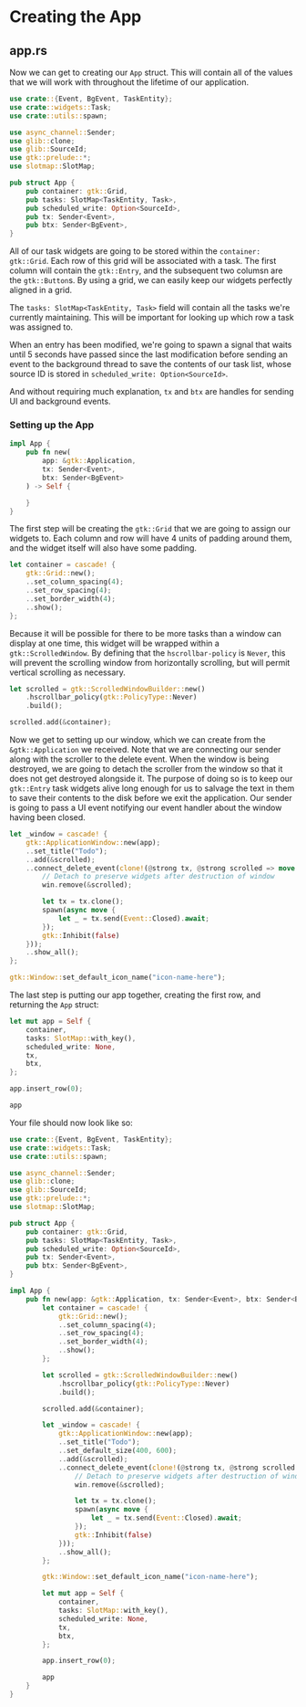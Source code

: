 # Creating the App

## app.rs

Now we can get to creating our `App` struct. This will contain all of the values that we will work with throughout the lifetime of our application.

```rust
use crate::{Event, BgEvent, TaskEntity};
use crate::widgets::Task;
use crate::utils::spawn;

use async_channel::Sender;
use glib::clone;
use glib::SourceId;
use gtk::prelude::*;
use slotmap::SlotMap;

pub struct App {
    pub container: gtk::Grid,
    pub tasks: SlotMap<TaskEntity, Task>,
    pub scheduled_write: Option<SourceId>,
    pub tx: Sender<Event>,
    pub btx: Sender<BgEvent>,
}
```

All of our task widgets are going to be stored within the `container: gtk::Grid`. Each row of this grid will be associated with a task. The first column will contain the `gtk::Entry`, and the subsequent two columsn are the `gtk::Button`s. By using a grid, we can easily keep our widgets perfectly aligned in a grid.

The `tasks: SlotMap<TaskEntity, Task>` field will contain all the tasks we're currently maintaining. This will be important for looking up which row a task was assigned to.

When an entry has been modified, we're going to spawn a signal that waits until 5 seconds have passed since the last modification before sending an event to the background thread to save the contents of our task list, whose source ID is stored in `scheduled_write: Option<SourceId>`.

And without requiring much explanation, `tx` and `btx` are handles for sending UI and background events.

### Setting up the App

```rust
impl App {
    pub fn new(
        app: &gtk::Application,
        tx: Sender<Event>,
        btx: Sender<BgEvent>
    ) -> Self {

    }
}
```

The first step will be creating the `gtk::Grid` that we are going to assign our widgets to. Each column and row will have 4 units of padding around them, and the widget itself will also have some padding.

```rust
let container = cascade! {
    gtk::Grid::new();
    ..set_column_spacing(4);
    ..set_row_spacing(4);
    ..set_border_width(4);
    ..show();
};
```

Because it will be possible for there to be more tasks than a window can display at one time, this widget will be wrapped within a `gtk::ScrolledWindow`. By defining that the `hscrollbar-policy` is `Never`, this will prevent the scrolling window from horizontally scrolling, but will permit vertical scrolling as necessary.

```rust
let scrolled = gtk::ScrolledWindowBuilder::new()
    .hscrollbar_policy(gtk::PolicyType::Never)
    .build();

scrolled.add(&container);
```

Now we get to setting up our window, which we can create from the `&gtk::Application` we received. Note that we are connecting our sender along with the scroller to the delete event. When the window is being destroyed, we are going to detach the scroller from the window so that it does not get destroyed alongside it. The purpose of doing so is to keep our `gtk::Entry` task widgets alive long enough for us to salvage the text in them to save their contents to the disk before we exit the application. Our sender is going to pass a UI event notifying our event handler about the window having been closed.

```rust
let _window = cascade! {
    gtk::ApplicationWindow::new(app);
    ..set_title("Todo");
    ..add(&scrolled);
    ..connect_delete_event(clone!(@strong tx, @strong scrolled => move |win, _| {
        // Detach to preserve widgets after destruction of window
        win.remove(&scrolled);

        let tx = tx.clone();
        spawn(async move {
            let _ = tx.send(Event::Closed).await;
        });
        gtk::Inhibit(false)
    }));
    ..show_all();
};

gtk::Window::set_default_icon_name("icon-name-here");
```

The last step is putting our app together, creating the first row, and returning the `App` struct:

```rust
let mut app = Self {
    container,
    tasks: SlotMap::with_key(),
    scheduled_write: None,
    tx,
    btx,
};

app.insert_row(0);

app
```

Your file should now look like so:

```rust
use crate::{Event, BgEvent, TaskEntity};
use crate::widgets::Task;
use crate::utils::spawn;

use async_channel::Sender;
use glib::clone;
use glib::SourceId;
use gtk::prelude::*;
use slotmap::SlotMap;

pub struct App {
    pub container: gtk::Grid,
    pub tasks: SlotMap<TaskEntity, Task>,
    pub scheduled_write: Option<SourceId>,
    pub tx: Sender<Event>,
    pub btx: Sender<BgEvent>,
}

impl App {
    pub fn new(app: &gtk::Application, tx: Sender<Event>, btx: Sender<BgEvent>) -> Self {
        let container = cascade! {
            gtk::Grid::new();
            ..set_column_spacing(4);
            ..set_row_spacing(4);
            ..set_border_width(4);
            ..show();
        };

        let scrolled = gtk::ScrolledWindowBuilder::new()
            .hscrollbar_policy(gtk::PolicyType::Never)
            .build();

        scrolled.add(&container);

        let _window = cascade! {
            gtk::ApplicationWindow::new(app);
            ..set_title("Todo");
            ..set_default_size(400, 600);
            ..add(&scrolled);
            ..connect_delete_event(clone!(@strong tx, @strong scrolled => move |win, _| {
                // Detach to preserve widgets after destruction of window
                win.remove(&scrolled);

                let tx = tx.clone();
                spawn(async move {
                    let _ = tx.send(Event::Closed).await;
                });
                gtk::Inhibit(false)
            }));
            ..show_all();
        };

        gtk::Window::set_default_icon_name("icon-name-here");

        let mut app = Self {
            container,
            tasks: SlotMap::with_key(),
            scheduled_write: None,
            tx,
            btx,
        };

        app.insert_row(0);

        app
    }
}
```